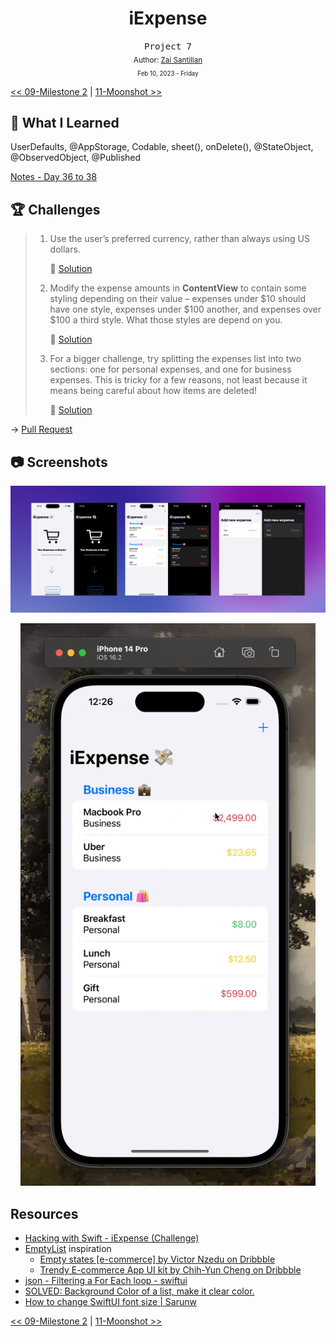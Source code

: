 <div align="center">
  <h1>iExpense</h1>
  <samp>Project 7</samp>
  <br/>

  <sub>
    Author: <a href="https://github.com/plskz" target="_blank">Zai Santillan</a>
    <br>
    <small>Feb 10, 2023 - Friday</small>
  </sub>
</div>

[<< 09-Milestone 2](../09-Milestone%202/) | [11-Moonshot >>](../11-Moonshot/)

## 📝 What I Learned

UserDefaults, @AppStorage, Codable, sheet(), onDelete(), @StateObject, @ObservedObject, @Published

[Notes - Day 36 to 38](https://dub.sh/plskz-100swiftui-iexpense)

## 🏆 Challenges

> 1. Use the user’s preferred currency, rather than always using US dollars.
>
>    🔗 [Solution](https://github.com/plskz/100SwiftUI/pull/7/commits/e9b3d963f529112ce56b191ed797dde8c5b6b4b8)
>
> 1. Modify the expense amounts in **ContentView** to contain some styling depending on their value – expenses under $10 should have one style, expenses under $100 another, and expenses over $100 a third style. What those styles are depend on you.
>
>    🔗 [Solution](https://github.com/plskz/100SwiftUI/pull/7/commits/409c3033a146811056f05fa56c52dcf17f08294b)
>
> 1. For a bigger challenge, try splitting the expenses list into two sections: one for personal expenses, and one for business expenses. This is tricky for a few reasons, not least because it means being careful about how items are deleted!
>
>    🔗 [Solution](https://github.com/plskz/100SwiftUI/pull/7/commits/93bfd1f72b2c282802a38262afb3e8645579b0a5)

→ [Pull Request](https://github.com/plskz/100SwiftUI/pull/7)

## 📷 Screenshots

<div align="center">

![Screenshot](./_Screenshots/Screenshot.png)

<img src="./_Screenshots/iExpenseDemo.gif" alt="Demo" height="900">

</div>

## Resources

- [Hacking with Swift - iExpense (Challenge)](https://www.hackingwithswift.com/books/ios-swiftui/iexpense-wrap-up)
- [EmptyList](./iExpense/iExpense/EmptyList.swift) inspiration
  - [Empty states [e-commerce] by Victor Nzedu on Dribbble](https://dribbble.com/shots/17202945-Empty-states-e-commerce)
  - [Trendy E-commerce App UI kit by Chih-Yun Cheng on Dribbble](https://dribbble.com/shots/7206848-Trendy-E-commerce-App-UI-kit)
- [json - Filtering a For Each loop - swiftui](https://stackoverflow.com/questions/65025775/filtering-a-for-each-loop-swiftui)
- [SOLVED: Background Color of a list, make it clear color.](https://www.hackingwithswift.com/forums/swiftui/background-color-of-a-list-make-it-clear-color/3379/3384)
- [How to change SwiftUI font size | Sarunw](https://sarunw.com/posts/how-to-change-swiftui-font-size/)

[<< 09-Milestone 2](../09-Milestone%202/) | [11-Moonshot >>](../11-Moonshot/)

